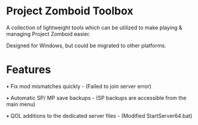 # Project Zomboid Toolbox
A collection of lightweight tools which can be utilized to make playing & managing Project Zomboid easier.

Designed for Windows, but could be migrated to other platforms.

# Features
• Fix mod mismatches quickly - (Failed to join server error)

• Automatic SP/ MP save backups - (SP backups are accessible from the main menu)

• QOL additions to the dedicated server files - (Modified StartServer64.bat)
